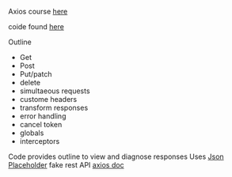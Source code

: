 Axios course [here](https://www.youtube.com/watch?v=6LyagkoRWYA&ab_channel=TraversyMedia)

coide found [here](https://github.com/bradtraversy/axios-crash)

Outline
- Get
- Post
- Put/patch
- delete
- simultaeous requests
- custome headers
- transform responses
- error handling
- cancel token
- globals 
- interceptors

Code provides outline to view and diagnose responses
Uses [Json Placeholder](https://jsonplaceholder.typicode.com/) fake rest API
[axios doc](https://axios-http.com/docs/intro)
